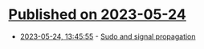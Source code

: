 # [Published on 2023-05-24](index.md)

* [2023-05-24, 13:45:55](https://lobste.rs/s/qhwjrg/sudo_signal_propagation) - [Sudo and signal propagation](https://dxuuu.xyz/sudo.html)
